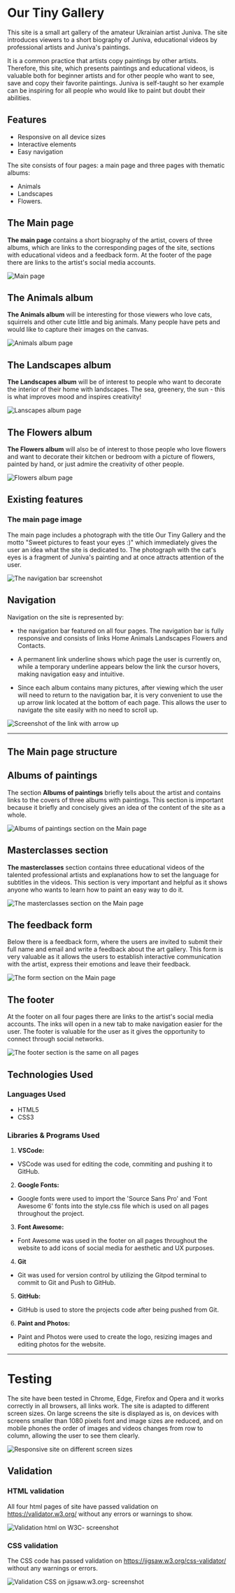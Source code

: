 # Our Tiny Gallery

This site is a small art gallery of the amateur Ukrainian artist Juniva. The site introduces viewers to a short biography of Juniva, educational videos by professional artists and Juniva's paintings.  

It is a common practice that artists copy paintings by other artists. Therefore, this site, which presents paintings and educational videos, is valuable both for beginner artists and for other people who want to see, save and copy their favorite paintings. Juniva is self-taught so her example can be inspiring for all people who would like to paint but doubt their abilities.

## Features

- Responsive on all device sizes
- Interactive elements
- Easy navigation

The site consists of four pages: a main page and three pages with thematic albums: 
- Animals 
- Landscapes  
- Flowers.

 ## The Main page

**The main page** contains a short biography of the artist, covers of three albums, which are links to the corresponding pages of the site, sections with educational videos and a feedback form. At the footer of the page there are links to the artist's social media accounts.

 ![Main page](https://juniva616.github.io/milestone-1/readme-files/scr-main.png)
 
 ## The Animals album

**The Animals album** will be interesting for those viewers who love cats, squirrels and other cute little and big animals. Many people have pets and would like to capture their images on the canvas.

 ![Animals album page](https://juniva616.github.io/milestone-1/readme-files/scr-animals.png)
 
## The Landscapes album

**The Landscapes album** will be of interest to people who want to decorate the interior of their home with landscapes. The sea, greenery, the sun - this is what improves mood and inspires creativity! 

 ![Lanscapes album page](https://juniva616.github.io/milestone-1/readme-files/scr-land.png)
 
## The Flowers album

**The Flowers album** will also be of interest to those people who love flowers and want to decorate their kitchen or bedroom with a picture of flowers, painted by hand, or just admire the creativity of other people.

 ![Flowers album page](https://juniva616.github.io/milestone-1/readme-files/scr-flowers.png)


## Existing features

### The main page image

The main page includes a photograph with the title Our Tiny Gallery and the motto "Sweet pictures to feast your eyes :)" which immediately gives the user an idea what the site is dedicated to. The photograph with the cat's eyes is a fragment of Juniva's painting and at once attracts attention of the user.

 ![The navigation bar screenshot](https://juniva616.github.io/milestone-1/readme-files/scr-navbar.png)

## Navigation

Navigation on the site is represented by:
- the navigation bar featured on all four pages. The navigation bar is fully responsive and consists of links Home Animals Landscapes Flowers and Contacts.
- A permanent link underline shows which page the user is currently on, while a temporary underline appears below the link the cursor hovers, making navigation easy and intuitive.

- Since each album contains many pictures, after viewing which the user will need to return to the navigation bar, it is very convenient to use the up arrow link located at the bottom of each page. This allows the user to navigate the site  easily with no need to scroll up.

 ![Screenshot of the link with arrow up](https://juniva616.github.io/milestone-1/readme-files/scr-arrowup.png)
 
------ 

 ## **The Main page structure**

## Albums of paintings

The section **Albums of paintings** briefly tells about the artist and contains links to the covers of three albums with paintings. This section is important because it briefly and concisely gives an idea of  the content of the site as a whole.

 ![Albums of paintings section on the Main page](https://juniva616.github.io/milestone-1/readme-files/scr-albums.png)

## Masterclasses section

**The masterclasses** section contains  three educational videos of the talented professional artists and explanations how to set the language for subtitles in the videos. This section is very important and helpful as it shows anyone who wants to learn how to paint an easy way to do it.

 ![The masterclasses section on the Main page](https://juniva616.github.io/milestone-1/readme-files/scr-mc.png)

## The feedback form

Below there is a feedback form, where the users are invited to submit their full name and email and write a feedback about the art gallery.
This form is very valuable as it allows the users to establish interactive communication with the artist, express their emotions and leave their feedback.

 ![The form section on the Main page](https://juniva616.github.io/milestone-1/readme-files/scr-form.png)

## The footer

 At the footer on all four pages there are links to the artist's social media accounts. The inks will open in a new tab to make navigation easier for the user. The footer is valuable for the user as it gives the opportunity to connect through social networks.
 
 ![The footer section is the same on all pages](https://juniva616.github.io/milestone-1/readme-files/scr-footer.png)
 
## Technologies Used
### Languages Used
- HTML5
- CSS3

### Libraries & Programs Used

1. **VSCode:**

- VSCode was used for editing the code, commiting and pushing it to GitHub.

2. **Google Fonts:**

- Google fonts were used to import the 'Source Sans Pro' and 'Font Awesome 6' fonts into the style.css file which is used on all pages throughout the project.

3. **Font Awesome:**

- Font Awesome was used in the footer on all pages throughout the website to add icons of social media for aesthetic and UX purposes.

4. **Git**
- Git was used for version control by utilizing the Gitpod terminal to commit to Git and Push to GitHub.
 
5. **GitHub:**
 
- GitHub is used to store the projects code after being pushed from Git.

6. **Paint and Photos:**
  
- Paint and Photos were used to create the logo, resizing images and editing photos for the website.
 
 ------

# Testing
The site have been tested in Chrome, Edge, Firefox and Opera and it works correctly in all browsers, all links work.
The site is adapted to different screen sizes. On large screens the site is displayed as is, on devices
with screens smaller than 1080 pixels font and image sizes are reduced, and on mobile phones the order of images and videos changes from row to column, allowing the user to see them clearly.

 ![Responsive site on different screen sizes](https://juniva616.github.io/milestone-1/readme-files/scr-respons.png)
 
 ## Validation 
 
 ### HTML validation 
 
All four html pages of site have passed validation on https://validator.w3.org/ without any  errors or warnings to show.
 
 ![Validation html on W3C- screenshot](https://juniva616.github.io/milestone-1/readme-files/scr-w3c.png) 
 
  ### CSS validation 

 The CSS code has passed validation on https://jigsaw.w3.org/css-validator/ without any warnings or errors.

  ![Validation CSS on jigsaw.w3.org- screenshot](https://juniva616.github.io/milestone-1/readme-files/scr-css.png) 
